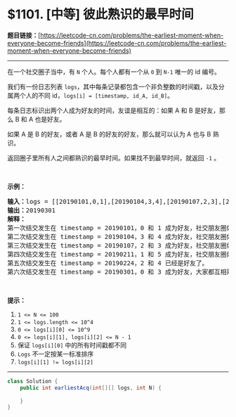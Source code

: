 # $1101. [中等] 彼此熟识的最早时间

**题目链接：**[https://leetcode-cn.com/problems/the-earliest-moment-when-everyone-become-friends](https://leetcode-cn.com/problems/the-earliest-moment-when-everyone-become-friends)

---

<div class="content__1Y2H">
 <div class="notranslate">
  <p>在一个社交圈子当中，有&nbsp;<code>N</code>&nbsp;个人。每个人都有一个从&nbsp;<code>0</code> 到&nbsp;<code>N-1</code>&nbsp;唯一的 id&nbsp;编号。</p> 
  <p>我们有一份日志列表&nbsp;<code>logs</code>，其中每条记录都包含一个非负整数的时间戳，以及分属两个人的不同&nbsp;id，<code>logs[i] = [timestamp, id_A, id_B]</code>。</p> 
  <p>每条日志标识出两个人成为好友的时间，友谊是相互的：如果 A 和 B 是好友，那么 B 和 A 也是好友。</p> 
  <p>如果 A 是 B 的好友，或者 A 是 B 的好友的好友，那么就可以认为 A 也与 B 熟识。</p> 
  <p>返回圈子里所有人之间都熟识的最早时间。如果找不到最早时间，就返回 <code>-1</code> 。</p> 
  <p>&nbsp;</p> 
  <p><strong>示例：</strong></p> 
  <pre class="language-text"><strong>输入：</strong>logs = [[20190101,0,1],[20190104,3,4],[20190107,2,3],[20190211,1,5],[20190224,2,4],[20190301,0,3],[20190312,1,2],[20190322,4,5]], N = 6
<strong>输出：</strong>20190301
<strong>解释：</strong>
第一次结交发生在 timestamp = 20190101，0 和 1 成为好友，社交朋友圈如下 [0,1], [2], [3], [4], [5]。
第二次结交发生在 timestamp = 20190104，3 和 4 成为好友，社交朋友圈如下 [0,1], [2], [3,4], [5].
第三次结交发生在 timestamp = 20190107，2 和 3 成为好友，社交朋友圈如下 [0,1], [2,3,4], [5].
第四次结交发生在 timestamp = 20190211，1 和 5 成为好友，社交朋友圈如下 [0,1,5], [2,3,4].
第五次结交发生在 timestamp = 20190224，2 和 4 已经是好友了。
第六次结交发生在 timestamp = 20190301，0 和 3 成为好友，大家都互相熟识了。
</pre> 
  <p>&nbsp;</p> 
  <p><strong>提示：</strong></p> 
  <ol> 
   <li><code>1 &lt;= N &lt;= 100</code></li> 
   <li><code>1 &lt;= logs.length &lt;= 10^4</code></li> 
   <li><code>0 &lt;= logs[i][0] &lt;= 10^9</code></li> 
   <li><code>0 &lt;= logs[i][1], logs[i][2] &lt;= N - 1</code></li> 
   <li>保证 <code>logs[i][0]</code> 中的所有时间戳都不同</li> 
   <li><code>Logs</code>&nbsp;不一定按某一标准排序</li> 
   <li><code>logs[i][1] != logs[i][2]</code></li> 
  </ol> 
 </div>
</div>

---

```java
class Solution {
    public int earliestAcq(int[][] logs, int N) {
        
    }
}
```
